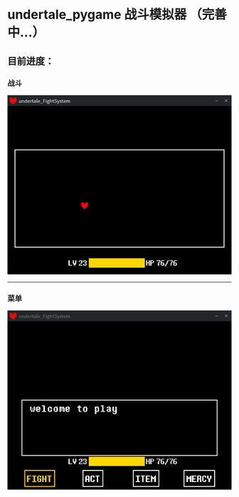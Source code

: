 # undertale_pygame 战斗模拟器 （完善中...）

## 目前进度：
### 战斗
![预览](Static/temp1.png)
____
### 菜单
![预览](Static/temp3.png)

